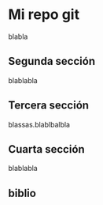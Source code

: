 # Mi repo git

blabla

## Segunda sección

blablabla

## Tercera sección

blassas.blablbalbla

## Cuarta sección

blablabla

## biblio

